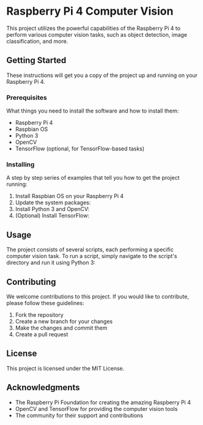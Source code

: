 # Raspberry Pi 4 Computer Vision


This project utilizes the powerful capabilities of the Raspberry Pi 4 to perform various computer vision tasks, such as object detection, image classification, and more. 

## Getting Started

These instructions will get you a copy of the project up and running on your Raspberry Pi 4.

### Prerequisites

What things you need to install the software and how to install them:

- Raspberry Pi 4
- Raspbian OS
- Python 3
- OpenCV
- TensorFlow (optional, for TensorFlow-based tasks)

### Installing

A step by step series of examples that tell you how to get the project running:

1. Install Raspbian OS on your Raspberry Pi 4
2. Update the system packages:
3. Install Python 3 and OpenCV:
4. (Optional) Install TensorFlow:

## Usage

The project consists of several scripts, each performing a specific computer vision task. To run a script, simply navigate to the script's directory and run it using Python 3:


## Contributing

We welcome contributions to this project. If you would like to contribute, please follow these guidelines:

1. Fork the repository
2. Create a new branch for your changes
3. Make the changes and commit them
4. Create a pull request

## License

This project is licensed under the MIT License.

## Acknowledgments

- The Raspberry Pi Foundation for creating the amazing Raspberry Pi 4
- OpenCV and TensorFlow for providing the computer vision tools
- The community for their support and contributions

